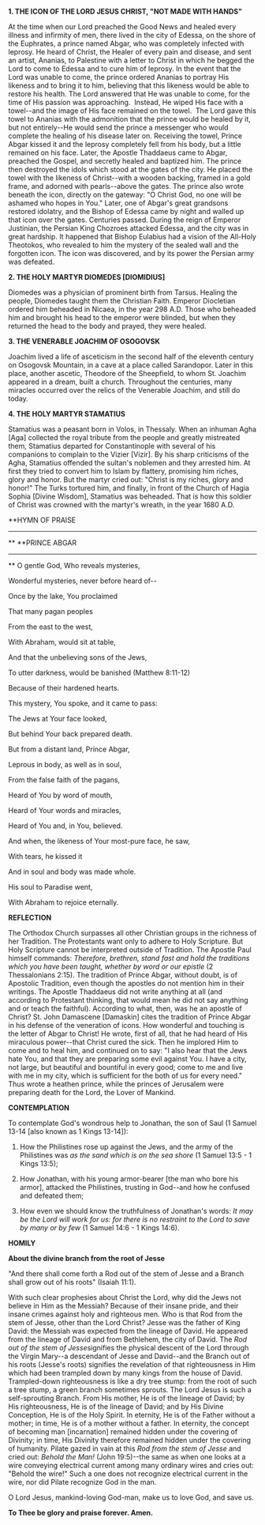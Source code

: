 
**1. THE ICON OF THE LORD JESUS CHRIST, "NOT MADE WITH HANDS"**

At the time when our Lord preached the Good News and healed every illness and infirmity of men, there lived in the city of Edessa, on the shore of the Euphrates, a prince named Abgar, who was completely infected with leprosy. He heard of Christ, the Healer of every pain and disease, and sent an artist, Ananias, to Palestine with a letter to Christ in which he begged the Lord to come to Edessa and to cure him of leprosy. In the event that the Lord was unable to come, the prince ordered Ananias to portray His likeness and to bring it to him, believing that this likeness would be able to restore his health. The Lord answered that He was unable to come, for the time of His passion was approaching.  Instead, He wiped His face with a towel--and the image of His face remained on the towel.  The Lord gave this towel to Ananias with the admonition that the prince would be healed by it, but not entirely--He would send the prince a messenger who would complete the healing of his disease later on. Receiving the towel, Prince Abgar kissed it and the leprosy completely fell from his body, but a little remained on his face. Later, the Apostle Thaddaeus came to Abgar, preached the Gospel, and secretly healed and baptized him. The prince then destroyed the idols which stood at the gates of the city. He placed the towel with the likeness of Christ--with a wooden backing, framed in a gold frame, and adorned with pearls--above the gates. The prince also wrote beneath the icon, directly on the gateway: "O Christ God, no one will be ashamed who hopes in You." Later, one of Abgar's great grandsons restored idolatry, and the Bishop of Edessa came by night and walled up that icon over the gates. Centuries passed. During the reign of Emperor Justinian, the Persian King Chozroes attacked Edessa, and the city was in great hardship. It happened that Bishop Eulabius had a vision of the All-Holy Theotokos, who revealed to him the mystery of the sealed wall and the forgotten icon. The icon was discovered, and by its power the Persian army was defeated.

**2. THE HOLY MARTYR DIOMEDES [DIOMIDIUS]**

Diomedes was a physician of prominent birth from Tarsus. Healing the people, Diomedes taught them the Christian Faith. Emperor Diocletian ordered him beheaded in Nicaea, in the year 298 A.D. Those who beheaded him and brought his head to the emperor were blinded, but when they returned the head to the body and prayed, they were healed.

**3. THE VENERABLE JOACHIM OF OSOGOVSK**

Joachim lived a life of asceticism in the second half of the eleventh century on Osogovsk Mountain, in a cave at a place called Sarandopor. Later in this place, another ascetic, Theodore of the Sheepfield, to whom St. Joachim appeared in a dream, built a church. Throughout the centuries, many miracles occurred over the relics of the Venerable Joachim, and still do today.

**4. THE HOLY MARTYR STAMATIUS**

Stamatius was a peasant born in Volos, in Thessaly. When an inhuman Agha [Aga] collected the royal tribute from the people and greatly mistreated them, Stamatius departed for Constantinople with several of his companions to complain to the Vizier [Vizir]. By his sharp criticisms of the Agha, Stamatius offended the sultan's noblemen and they arrested him. At first they tried to convert him to Islam by flattery, promising him riches, glory and honor. But the martyr cried out: "Christ is my riches, glory and honor!" The Turks tortured him, and finally, in front of the Church of Hagia Sophia [Divine Wisdom], Stamatius was beheaded. That is how this soldier of Christ was crowned with the martyr's wreath, in the year 1680 A.D.


**HYMN OF PRAISE
**** 
**
**PRINCE ABGAR
**** 
**
O gentle God, Who reveals mysteries,
 

Wonderful mysteries, never before heard of--
 

Once by the lake, You proclaimed
 

That many pagan peoples
 

From the east to the west,
 

With Abraham, would sit at table,
 

And that the unbelieving sons of the Jews,
 

To utter darkness, would be banished (Matthew 8:11-12)
 

Because of their hardened hearts.
 

This mystery, You spoke, and it came to pass:
 

The Jews at Your face looked,
 

But behind Your back prepared death.
 

But from a distant land, Prince Abgar,
 

Leprous in body, as well as in soul,
 

From the false faith of the pagans,
 

Heard of You by word of mouth,
 

Heard of Your words and miracles,
 

Heard of You and, in You, believed.
 

And when, the likeness of Your most-pure face, he saw,
 

With tears, he kissed it
 

And in soul and body was made whole.
 

His soul to Paradise went,
 

With Abraham to rejoice eternally.
 

**REFLECTION**

The Orthodox Church surpasses all other Christian groups in the richness of her Tradition. The Protestants want only to adhere to Holy Scripture. But Holy Scripture cannot be interpreted outside of Tradition. The Apostle Paul himself commands: *Therefore, brethren, stand fast and hold the traditions which you have been taught, whether by word or our epistle* (2 Thessalonians 2:15). The tradition of Prince Abgar, without doubt, is of Apostolic Tradition, even though the apostles do not mention him in their writings. The Apostle Thaddaeus did not write anything at all (and according to Protestant thinking, that would mean he did not say anything and or teach the faithful). According to what, then, was he an apostle of Christ? St. John Damascene [Damaskin] cites the tradition of Prince Abgar in his defense of the veneration of icons. How wonderful and touching is the letter of Abgar to Christ! He wrote, first of all, that he had heard of His miraculous power--that Christ cured the sick. Then he implored Him to come and to heal him, and continued on to say: "I also hear that the Jews hate You, and that they are preparing some evil against You. I have a city, not large, but beautiful and bountiful in every good; come to me and live with me in my city, which is sufficient for the both of us for every need." Thus wrote a heathen prince, while the princes of Jerusalem were preparing death for the Lord, the Lover of Mankind.


**CONTEMPLATION**


To contemplate God's wondrous help to Jonathan, the son of Saul (1 Samuel 13-14 [also known as 1 Kings 13-14]):

1.  How the Philistines rose up against the Jews, and the army of the Philistines was *as the sand which is on the sea shore* (1 Samuel 13:5 - 1 Kings 13:5);

1.  How Jonathan, with his young armor-bearer [the man who bore his armor], attacked the Philistines, trusting in God--and how he confused and defeated them;

1.  How even we should know the truthfulness of Jonathan's words: *It may be the Lord will work for us: for there is no restraint to the Lord to save by many or by few* (1 Samuel 14:6 - 1 Kings 14:6).


**HOMILY**


**About the divine branch from the root of Jesse**

"And there shall come forth a Rod out of the stem of Jesse and a Branch shall grow out of his roots" (Isaiah 11:1).

With such clear prophesies about Christ the Lord, why did the Jews not believe in Him as the Messiah? Because of their insane pride, and their insane crimes against holy and righteous men. Who is that Rod from the stem of Jesse, other than the Lord Christ? Jesse was the father of King David: the Messiah was expected from the lineage of David. He appeared from the lineage of David and from Bethlehem, the city of David. The *Rod out of the stem of Jesse*signifies the physical descent of the Lord through the Virgin Mary--a descendant of Jesse and David--and the Branch out of his roots (Jesse's roots) signifies the revelation of that righteousness in Him which had been trampled down by many kings from the house of David. Trampled-down righteousness is like a dry tree stump: from the root of such a tree stump, a green branch sometimes sprouts. The Lord Jesus is such a self-sprouting Branch. From His mother, He is of the lineage of David; by His righteousness, He is of the lineage of David; and by His Divine Conception, He is of the Holy Spirit. In eternity, He is of the Father without a mother; in time, He is of a mother without a father. In eternity, the concept of becoming man [incarnation] remained hidden under the covering of Divinity; in time, His Divinity therefore remained hidden under the covering of humanity. Pilate gazed in vain at this *Rod from the stem of Jesse* and cried out: *Behold the Man!* (John 19:5)--the same as when one looks at a wire conveying electrical current among many ordinary wires and cries out: "Behold the wire!" Such a one does not recognize electrical current in the wire, nor did Pilate recognize God in the man.

O Lord Jesus, mankind-loving God-man, make us to love God, and save us.

**To Thee be glory and praise forever. Amen.**
